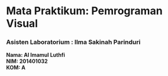 # Mata Praktikum: Pemrograman Visual
### Asisten Laboratorium : Ilma Sakinah Parinduri

**Nama: Al Imamul Luthfi**  
**NIM: 201401032**  
**KOM: A**

